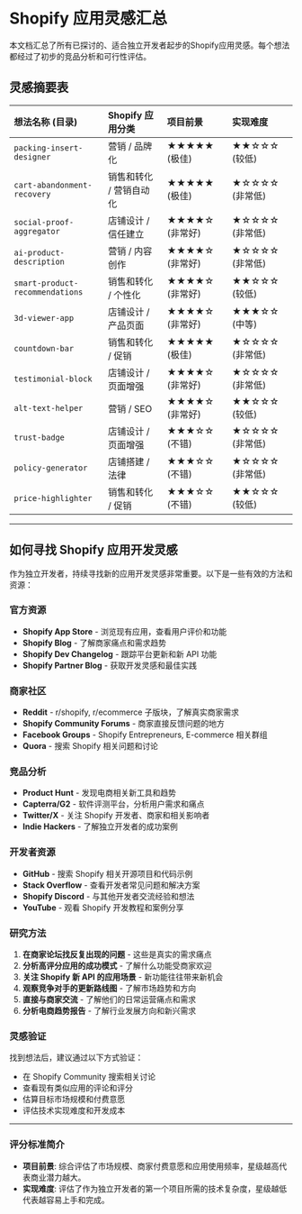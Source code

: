 # Shopify 应用灵感汇总

本文档汇总了所有已探讨的、适合独立开发者起步的Shopify应用灵感。每个想法都经过了初步的竞品分析和可行性评估。

## 灵感摘要表

| 想法名称 (目录) | Shopify 应用分类 | 项目前景 | 实现难度 |
| :--- | :--- | :--- | :--- |
| `packing-insert-designer` | 营销 / 品牌化 | ★★★★★ (极佳) | ★★☆☆☆ (较低) |
| `cart-abandonment-recovery` | 销售和转化 / 营销自动化 | ★★★★★ (极佳) | ★☆☆☆☆ (非常低) |
| `social-proof-aggregator` | 店铺设计 / 信任建立 | ★★★★☆ (非常好) | ★☆☆☆☆ (非常低) |
| `ai-product-description` | 营销 / 内容创作 | ★★★★☆ (非常好) | ★☆☆☆☆ (非常低) |
| `smart-product-recommendations` | 销售和转化 / 个性化 | ★★★★☆ (非常好) | ★★☆☆☆ (较低) |
| `3d-viewer-app` | 店铺设计 / 产品页面 | ★★★★☆ (非常好) | ★★★☆☆ (中等) |
| `countdown-bar` | 销售和转化 / 促销 | ★★★★★ (极佳) | ★☆☆☆☆ (非常低) |
| `testimonial-block` | 店铺设计 / 页面增强 | ★★★★☆ (非常好) | ★☆☆☆☆ (非常低) |
| `alt-text-helper` | 营销 / SEO | ★★★★☆ (非常好) | ★★☆☆☆ (较低) |
| `trust-badge` | 店铺设计 / 页面增强 | ★★★☆☆ (不错) | ★☆☆☆☆ (非常低) |
| `policy-generator` | 店铺搭建 / 法律 | ★★★☆☆ (不错) | ★☆☆☆☆ (非常低) |
| `price-highlighter` | 销售和转化 / 促销 | ★★★☆☆ (不错) | ★★☆☆☆ (较低) |

---

## 如何寻找 Shopify 应用开发灵感

作为独立开发者，持续寻找新的应用开发灵感非常重要。以下是一些有效的方法和资源：

### 官方资源
- **Shopify App Store** - 浏览现有应用，查看用户评价和功能
- **Shopify Blog** - 了解商家痛点和需求趋势
- **Shopify Dev Changelog** - 跟踪平台更新和新 API 功能
- **Shopify Partner Blog** - 获取开发灵感和最佳实践

### 商家社区
- **Reddit** - r/shopify, r/ecommerce 子版块，了解真实商家需求
- **Shopify Community Forums** - 商家直接反馈问题的地方
- **Facebook Groups** - Shopify Entrepreneurs, E-commerce 相关群组
- **Quora** - 搜索 Shopify 相关问题和讨论

### 竞品分析
- **Product Hunt** - 发现电商相关新工具和趋势
- **Capterra/G2** - 软件评测平台，分析用户需求和痛点
- **Twitter/X** - 关注 Shopify 开发者、商家和相关影响者
- **Indie Hackers** - 了解独立开发者的成功案例

### 开发者资源
- **GitHub** - 搜索 Shopify 相关开源项目和代码示例
- **Stack Overflow** - 查看开发者常见问题和解决方案
- **Shopify Discord** - 与其他开发者交流经验和想法
- **YouTube** - 观看 Shopify 开发教程和案例分享

### 研究方法
1. **在商家论坛找反复出现的问题** - 这些是真实的需求痛点
2. **分析高评分应用的成功模式** - 了解什么功能受商家欢迎
3. **关注 Shopify 新 API 的应用场景** - 新功能往往带来新机会
4. **观察竞争对手的更新路线图** - 了解市场趋势和方向
5. **直接与商家交流** - 了解他们的日常运营痛点和需求
6. **分析电商趋势报告** - 了解行业发展方向和新兴需求

### 灵感验证
找到想法后，建议通过以下方式验证：
- 在 Shopify Community 搜索相关讨论
- 查看现有类似应用的评论和评分
- 估算目标市场规模和付费意愿
- 评估技术实现难度和开发成本

---

### 评分标准简介

*   **项目前景**: 综合评估了市场规模、商家付费意愿和应用使用频率，星级越高代表商业潜力越大。
*   **实现难度**: 评估了作为独立开发者的第一个项目所需的技术复杂度，星级越低代表越容易上手和完成。